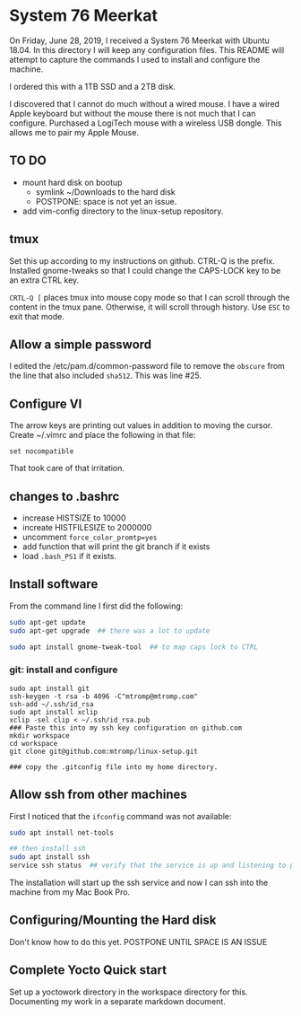 # System 76 Meerkat

On Friday, June 28, 2019, I received a System 76 Meerkat with Ubuntu 18.04.
In this directory I will keep any configuration files. This README will
attempt to capture the commands I used to install and configure the machine.

I ordered this with a 1TB SSD and a 2TB disk.

I discovered that I cannot do much without a wired mouse. I have a wired
Apple keyboard but without the mouse there is not much that I can configure.
Purchased a LogiTech mouse with a wireless USB dongle. This allows me to pair
my Apple Mouse.

## TO DO
- mount hard disk on bootup
  - symlink ~/Downloads to the hard disk
  - POSTPONE: space is not yet an issue.
- add vim-config directory to the linux-setup repository.


## tmux
Set this up according to my instructions on github. CTRL-Q is the prefix.
Installed gnome-tweaks so that I could change the CAPS-LOCK key to be an extra CTRL key.

`CRTL-Q [` places tmux into mouse copy mode so that I can scroll through the content in
the tmux pane. Otherwise, it will scroll through history. Use `ESC` to exit that mode.

## Allow a simple password
I edited the /etc/pam.d/common-password file to remove the `obscure` from the
line that also included `sha512`. This was line #25.

## Configure VI
The arrow keys are printing out values in addition to moving the cursor.
Create ~/.vimrc and place the following in that file:
```
set nocompatible
```
That took care of that irritation.

## changes to .bashrc
- increase HISTSIZE to 10000
- increate HISTFILESIZE to 2000000
- uncomment `force_color_promtp=yes`
- add function that will print the git branch if it exists
- load `.bash_PS1` if it exists.

## Install software

From the command line I first did the following:
```bash
sudo apt-get update
sudo apt-get upgrade  ## there was a lot to update

sudo apt install gnome-tweak-tool  ## to map caps lock to CTRL
```
### git: install and configure
```
sudo apt install git
ssh-keygen -t rsa -b 4096 -C"mtromp@mtromp.com"
ssh-add ~/.ssh/id_rsa
sudo apt install xclip
xclip -sel clip < ~/.ssh/id_rsa.pub
### Paste this into my ssh key configuration on github.com
mkdir workspace
cd workspace
git clone git@github.com:mtromp/linux-setup.git

### copy the .gitconfig file into my home directory.
```

## Allow ssh from other machines
First I noticed that the `ifconfig` command was not available:
```bash
sudo apt install net-tools

## then install ssh
sudo apt install ssh
service ssh status  ## verify that the service is up and listening to port 22
```
The installation will start up the ssh service and now I can ssh into the machine from
my Mac Book Pro.
## Configuring/Mounting the Hard disk

Don't know how to do this yet. POSTPONE UNTIL SPACE IS AN ISSUE

## Complete Yocto Quick start
Set up a yoctowork directory in the workspace directory for this. Documenting my work
in a separate markdown document.
